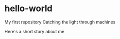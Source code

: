# hello-world
My first repository
Catching the light through machines

Here's a short story about me
